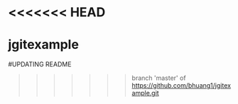 <<<<<<< HEAD
=======
# jgitexample
#UPDATING README
>>>>>>> branch 'master' of https://github.com/bhuang1/jgitexample.git
